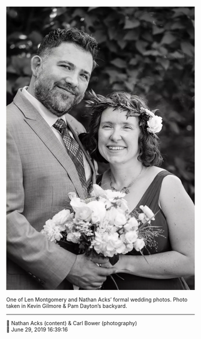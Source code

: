 ![One of Len Montgomery and Nathan Acks’ formal wedding photos](assets/496da3f0efe1590ac2a98214d85c9bfa.webp)

One of Len Montgomery and Nathan Acks’ formal wedding photos. Photo taken in Kevin Gilmore & Pam Dayton’s backyard.

- - - -

<span aria-hidden="true">👥</span> Nathan Acks (content) & Carl Bower (photography)  
<span aria-hidden="true">📅</span> June 29, 2019 16:39:16
